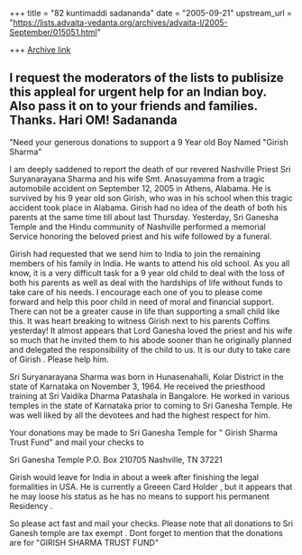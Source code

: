 +++
title = "82 kuntimaddi sadananda"
date = "2005-09-21"
upstream_url = "https://lists.advaita-vedanta.org/archives/advaita-l/2005-September/015051.html"

+++
[Archive link](https://lists.advaita-vedanta.org/archives/advaita-l/2005-September/015051.html)

I request the moderators of the lists to publisize this appleal for
urgent help for an Indian boy.  Also pass it on to your friends and
families. Thanks.
Hari OM!
Sadananda
-----------------------------------

"Need your generous donations to support a 9 Year old Boy Named "Girish
Sharma"

I am deeply saddened to report the death of our revered Nashville Priest
Sri Suryanarayana Sharma and his wife Smt. Anasuyamma from a tragic
automobile accident on September 12, 2005 in Athens, Alabama. He is
survived by his 9 year old son Girish, who was in his school when this
tragic accident took place in Alabama. Girish had no idea of the death
of both his parents at the same time till about last Thursday.
Yesterday, Sri Ganesha Temple and the Hindu community of Nashville
performed a memorial Service honoring the beloved priest and his wife
followed by a funeral. 

Girish had requested that we send him to India to join the remaining
members of his family in India. He wants to attend his old school. As
you all know, it is a very difficult task for a 9 year old child to deal
with the loss of both his parents as well as deal with the hardships of
life without funds to take care of his needs. I encourage each one of
you to please come forward and help this poor child in need of moral and
financial support. There can not be a greater cause in life than
supporting a small child like this. It was heart breaking to witness
Girish next to his parents Coffins yesterday! It almost appears that
Lord Ganesha loved the priest and his wife so much that he invited them
to his abode sooner than he originally planned and delegated the
responsibility of the child to us. It is our duty to take care of Girish
. Please help him.

Sri Suryanarayana Sharma was born in Hunasenahalli, Kolar District in
the state of Karnataka on November 3, 1964. He received the priesthood
training at Sri Vaidika Dharma Patashala in Bangalore. He worked in
various temples in the state of Karnataka prior to coming to Sri Ganesha
Temple. He was well liked by all the devotees and had the highest
respect for him.

Your donations may be made to Sri Ganesha Temple for " Girish Sharma
Trust Fund" and mail your checks to

Sri Ganesha Temple
P.O. Box 210705
Nashville, TN 37221


Girish would leave for India in about a week after finishing the legal
formalities in USA. He is currently a Greeen Card Holder , but it
appears that he may loose his status as he has no means to support his
permanent Residency . 

So please act fast and mail your checks. Please note that all donations
to Sri Ganesh temple are tax exempt . Dont forget to mention that the
donations are for "GIRISH SHARMA TRUST FUND" 




